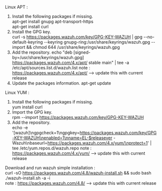 Linux APT :
  1. Install the following packages if missing.\
      apt-get install gnupg apt-transport-https\
      apt-get install curl
  3. Install the GPG key.\
      curl -s https://packages.wazuh.com/key/GPG-KEY-WAZUH | gpg --no-default-keyring --keyring gnupg-ring:/usr/share/keyrings/wazuh.gpg --import && chmod 644 /usr/share/keyrings/wazuh.gpg
  4. Add the repository.
      echo "deb [signed-by=/usr/share/keyrings/wazuh.gpg] https://packages.wazuh.com/4.x/apt/ stable main" | tee -a /etc/apt/sources.list.d/wazuh.list
      note : https://packages.wazuh.com/4.x/apt/ --> update this with current release
  5. Update the packages information.
      apt-get update

Linux YUM :
  1. Install the following packages if missing.\
      yum install curl
  3. Import the GPG key.\
      rpm --import https://packages.wazuh.com/key/GPG-KEY-WAZUH
  4. Add the repository.\
      echo -e '[wazuh]\ngpgcheck=1\ngpgkey=https://packages.wazuh.com/key/GPG-KEY-WAZUH\nenabled=1\nname=EL-$releasever - Wazuh\nbaseurl=https://packages.wazuh.com/4.x/yum/\nprotect=1' | tee /etc/yum.repos.d/wazuh.repo
      note : https://packages.wazuh.com/4.x/yum/ --> update this with current release

Download and run wazuh simple installation : \
  curl -sO https://packages.wazuh.com/4.8/wazuh-install.sh && sudo bash ./wazuh-install.sh -a -i\
  note : https://packages.wazuh.com/4.8/ --> update this with current release
